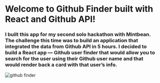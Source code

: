 # Welcome to Github Finder built with **React** and **Github API**!
### I built this app for my second solo hackathon with Mintbean. The challenge this time was to build an application that integrated the data from Github API in 5 hours. I decided to build a React app — Github user finder that would allow you to search for the user using their Github user name and that would render back a card with that user’s info.

![github finder]()
